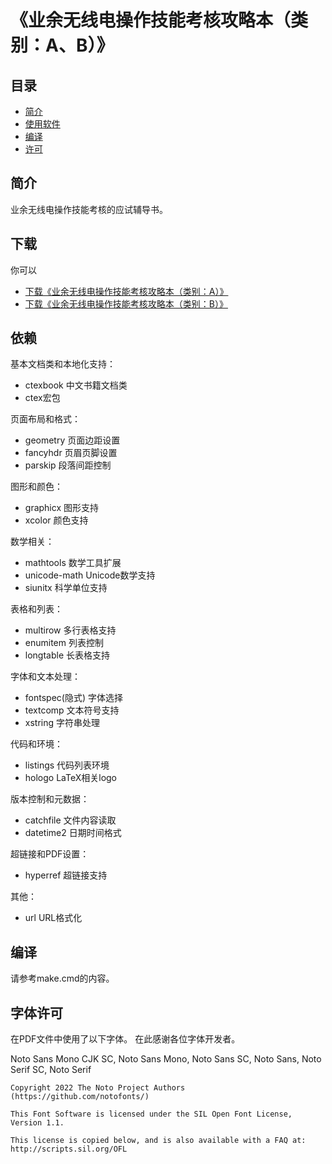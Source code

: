 # 《业余无线电操作技能考核攻略本（类别：A、B）》

## 目录

* [简介](#简介)
* [使用软件](#使用软件)
* [编译](#编译)
* [许可](#许可)

## 简介

业余无线电操作技能考核的应试辅导书。

## 下载

你可以

- [下载《业余无线电操作技能考核攻略本（类别：A）》](https://github.com/mike2718/ham/releases)
- [下载《业余无线电操作技能考核攻略本（类别：B）》](https://github.com/mike2718/ham/releases)

## 依赖

基本文档类和本地化支持：

- ctexbook 中文书籍文档类
- ctex宏包

页面布局和格式：

- geometry 页面边距设置
- fancyhdr 页眉页脚设置
- parskip 段落间距控制

图形和颜色：

- graphicx 图形支持
- xcolor 颜色支持

数学相关：

- mathtools 数学工具扩展
- unicode-math Unicode数学支持
- siunitx 科学单位支持

表格和列表：

- multirow 多行表格支持
- enumitem 列表控制
- longtable 长表格支持

字体和文本处理：

- fontspec(隐式) 字体选择
- textcomp 文本符号支持
- xstring 字符串处理

代码和环境：

- listings 代码列表环境
- hologo LaTeX相关logo

版本控制和元数据：

- catchfile 文件内容读取
- datetime2 日期时间格式

超链接和PDF设置：

- hyperref 超链接支持

其他：

- url URL格式化

## 编译

请参考make.cmd的内容。

## 字体许可

在PDF文件中使用了以下字体。
在此感谢各位字体开发者。

Noto Sans Mono CJK SC, Noto Sans Mono, Noto Sans SC, Noto Sans, Noto Serif SC, Noto Serif

```
Copyright 2022 The Noto Project Authors (https://github.com/notofonts/)

This Font Software is licensed under the SIL Open Font License,
Version 1.1.

This license is copied below, and is also available with a FAQ at:
http://scripts.sil.org/OFL

```
